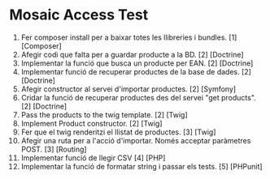 Mosaic Access Test
==================

1. Fer composer install per a baixar totes les llibreries i bundles. [1] [Composer]
2. Afegir codi que falta per a guardar producte a la BD. [2] [Doctrine]
3. Implementar la funció que busca un producte per EAN. [2] [Doctrine]
4. Implementar funció de recuperar productes de la base de dades. [2] [Doctrine]
5. Afegir constructor al servei d'importar productes. [2] [Symfony]
6. Cridar la funció de recuperar productes des del servei "get products". [2] [Doctrine]
7. Pass the products to the twig template. [2] [Twig]
8. Implement Product constructor. [2] [Twig]
9. Fer que el twig renderitzi el llistat de productes. [3] [Twig]
10. Afegir una ruta per a l'acció d'importar. Només acceptar paràmetres POST. [3] [Routing]
11. Implementar funció de llegir CSV [4] [PHP]
12. Implementar la funció de formatar string i passar els tests. [5] [PHPunit]